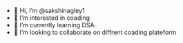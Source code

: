 - 👋 Hi, I’m @sakshinagley1
- 👀 I’m interested in coading
- 🌱 I’m currently learning DSA.
- 💞️ I’m looking to collaborate on diffrent coading plateform


<!---
sakshinagley1/sakshinagley1 is a ✨ special ✨ repository because its `README.md` (this file) appears on your GitHub profile.
You can click the Preview link to take a look at your changes.
--->
